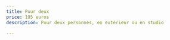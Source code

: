 ```yaml
---
title: Pour deux
price: 195 euros
description: Pour deux personnes, en extérieur ou en studio

---
```

